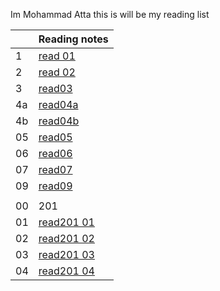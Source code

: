 Im Mohammad Atta 
this is will be my reading list

|    | Reading notes |                              
|----|-------|
| 1 | [read 01](https://mr-atta.github.io/reading-notes/growth-mindset) |
| 2 | [read 02](https://mr-atta.github.io/reading-notes/read02) |
| 3 |  [ read03 ](https://mr-atta.github.io/reading-notes/read03)  |
| 4a |[ read04a ](https://mr-atta.github.io/reading-notes/read04a)|
| 4b |[ read04b ](https://mr-atta.github.io/reading-notes/read04b)|
|05  |[ read05 ](https://mr-atta.github.io/reading-notes/read05) |
|06  |[ read06 ](https://mr-atta.github.io/reading-notes/read06) |
|07  |[ read07 ](https://mr-atta.github.io/reading-notes/read07) |
|09  |[ read09 ](https://mr-atta.github.io/reading-notes/read09) |
|  |  |
|00|201|
|01|[read201 01](https://mr-atta.github.io/reading-notes/201/read21)|
|02|[read201 02](https://mr-atta.github.io/reading-notes/201/read22)|
|03|[read201 03](https://mr-atta.github.io/reading-notes/201/read23)|
|04|[read201 04](https://mr-atta.github.io/reading-notes/201/read24)|

